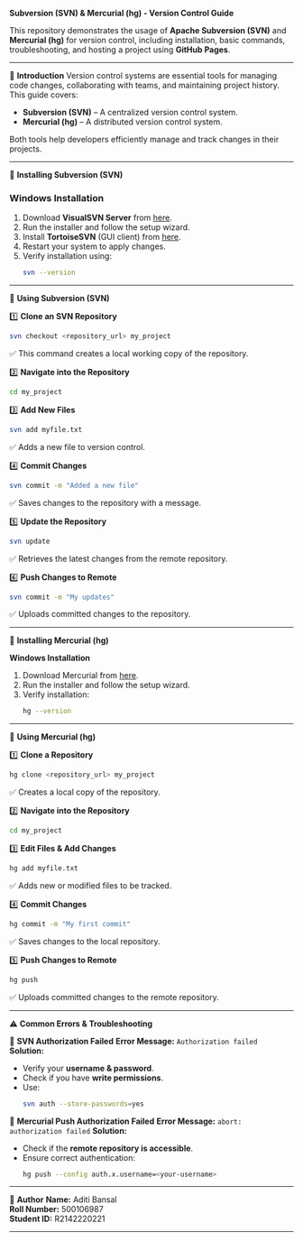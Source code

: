  **Subversion (SVN) & Mercurial (hg) - Version Control Guide**

This repository demonstrates the usage of **Apache Subversion (SVN)** and **Mercurial (hg)** for version control, including installation, basic commands, troubleshooting, and hosting a project using **GitHub Pages**.

 ---

📌 **Introduction**
Version control systems are essential tools for managing code changes, collaborating with teams, and maintaining project history. This guide covers:
- **Subversion (SVN)** – A centralized version control system.
- **Mercurial (hg)** – A distributed version control system.

Both tools help developers efficiently manage and track changes in their projects.

---

🚀 **Installing Subversion (SVN)**

### **Windows Installation**
1. Download **VisualSVN Server** from [here](https://www.visualsvn.com/server/download/).
2. Run the installer and follow the setup wizard.
3. Install **TortoiseSVN** (GUI client) from [here](https://tortoisesvn.net/downloads.html).
4. Restart your system to apply changes.
5. Verify installation using:
   ```sh
   svn --version
   ```

---

🔧 **Using Subversion (SVN)**

1️⃣ **Clone an SVN Repository**
```sh
svn checkout <repository_url> my_project
```
✅ This command creates a local working copy of the repository.

2️⃣ **Navigate into the Repository**
```sh
cd my_project
```

3️⃣ **Add New Files**
```sh
svn add myfile.txt
```
✅ Adds a new file to version control.

4️⃣ **Commit Changes**
```sh
svn commit -m "Added a new file"
```
✅ Saves changes to the repository with a message.

5️⃣ **Update the Repository**
```sh
svn update
```
✅ Retrieves the latest changes from the remote repository.

6️⃣ **Push Changes to Remote**
```sh
svn commit -m "My updates"
```
✅ Uploads committed changes to the repository.

---

🚀 **Installing Mercurial (hg)**

 **Windows Installation**
1. Download Mercurial from [here](https://www.mercurial-scm.org/downloads).
2. Run the installer and follow the setup wizard.
3. Verify installation:
   ```sh
   hg --version
   ```

---

🔧 **Using Mercurial (hg)**

1️⃣ **Clone a Repository**
```sh
hg clone <repository_url> my_project
```
✅ Creates a local copy of the repository.

2️⃣ **Navigate into the Repository**
```sh
cd my_project
```

3️⃣ **Edit Files & Add Changes**
```sh
hg add myfile.txt
```
✅ Adds new or modified files to be tracked.

4️⃣ **Commit Changes**
```sh
hg commit -m "My first commit"
```
✅ Saves changes to the local repository.

5️⃣ **Push Changes to Remote**
```sh
hg push
```
✅ Uploads committed changes to the remote repository.

---

⚠ **Common Errors & Troubleshooting**

🔹 **SVN Authorization Failed**
**Error Message:** `Authorization failed`
**Solution:**
- Verify your **username & password**.
- Check if you have **write permissions**.
- Use:
  ```sh
  svn auth --store-passwords=yes
  ```

🔹 **Mercurial Push Authorization Failed**
**Error Message:** `abort: authorization failed`
**Solution:**
- Check if the **remote repository is accessible**.
- Ensure correct authentication:
  ```sh
  hg push --config auth.x.username=<your-username>
  ```

---




👤 **Author**
**Name:** Aditi Bansal  
**Roll Number:** 500106987  
**Student ID:** R2142220221  

---


